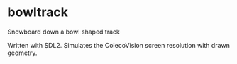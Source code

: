 # bowltrack
Snowboard down a bowl shaped track

Written with SDL2.  Simulates the ColecoVision screen resolution with drawn geometry.
